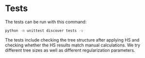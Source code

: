 # Tests

The tests can be run with this command:
```bash
python -m unittest discover tests -v
```
The tests include checking the tree structure after applying HS and checking whether the HS results match manual calculations. We try different tree sizes as well as different regularization parameters.